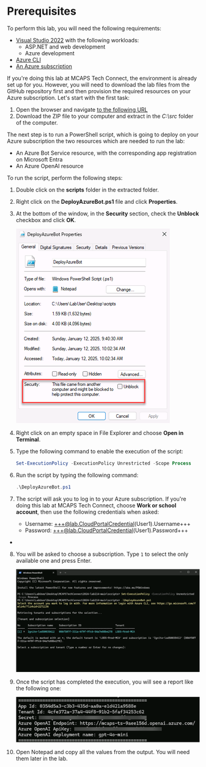 # Prerequisites
To perform this lab, you will need the following requirements:

- [Visual Studio 2022](https://visualstudio.microsoft.com/vs/) with the following workloads:
  - ASP.NET and web development
  - Azure development
- [Azure CLI](https://docs.microsoft.com/cli/azure/install-azure-cli)
- [An Azure subscription](https://azure.microsoft.com/)

If you're doing this lab at MCAPS Tech Connect, the environment is already set up for you. 
However, you will need to download the lab files from the GitHub repository first and then provision the required resources on your Azure subscription. Let's start with the first task:

1. Open the browser and navigate [to the following URL](https://github.com/microsoft/MCAPSTechConnect2024-lab214/archive/refs/heads/main.zip)
2. Download the ZIP file to your computer and extract in the *C:\src* folder of the computer.

The next step is to run a PowerShell script, which is going to deploy on your Azure subscription the two resources which are needed to run the lab:

- An Azure Bot Service resource, with the corresponding app registration on Microsoft Entra
- An Azure OpenAI resource

To run the script, perform the following steps:

1. Double click on the **scripts** folder in the extracted folder.
2. Right click on the **DeployAzureBot.ps1** file and click **Properties**.
3. At the bottom of the window, in the **Security** section, check the **Unblock** checkbox and click **OK**.

    ![Unlock the script before executing it](media/prereq/1.unblock-script.png)

4. Right click on an empty space in File Explorer and choose **Open in Terminal**.
5. Type the following command to enable the execution of the script:

    ```powershell
    Set-ExecutionPolicy -ExecutionPolicy Unrestricted -Scope Process
    ```

6. Run the script by typing the following command:

    ```powershell
    .\DeployAzureBot.ps1
    ```

7. The script will ask you to log in to your Azure subscription. If you're doing this lab at MCAPS Tech Connect, choose **Work or school account**, then use the following credentials when asked:

    - Username: +++@lab.CloudPortalCredential(User1).Username+++
    - Password: +++@lab.CloudPortalCredential(User1).Password+++
  - 
8. You will be asked to choose a subscription. Type `1` to select the only available one and press Enter.

    ![The Azure subscription to select](media/prereq/2.pre-select-tenant.png)

9.  Once the script has completed the execution, you will see a report like the following one:

    ![The output of the PowerShell script](media/prereq/3.script-output.png)

10. Open Notepad and copy all the values from the output. You will need them later in the lab.

